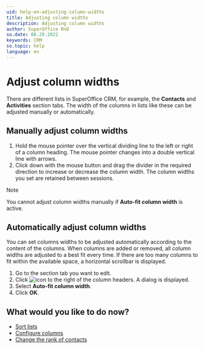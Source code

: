 ```yaml
---
uid: help-en-adjusting-column-widths
title: Adjusting column widths
description: Adjusting column widths
author: SuperOffice RnD
so.date: 06.29.2022
keywords: CRM
so.topic: help
language: en
---
```


# Adjust column widths

There are different lists in SuperOffice CRM, for example, the **Contacts** and **Activities** section tabs. The width of the columns in lists like these can be adjusted manually or automatically.

## Manually adjust column widths

1. Hold the mouse pointer over the vertical dividing line to the left or right of a column heading. The mouse pointer changes into a double vertical line with arrows.
2. Click down with the mouse button and drag the divider in the required direction to increase or decrease the column width. The column widths you set are retained between sessions.

> [!NOTE]
> You cannot adjust column widths manually if **Auto-fit column width** is active.

## Automatically adjust column widths

You can set columns widths to be adjusted automatically according to the content of the columns. When columns are added or removed, all column widths are adjusted to a best fit every time. If there are too many columns to fit within the available space, a horizontal scrollbar is displayed.

1. Go to the section tab you want to edit.
2. Click ![icon][img1] to the right of the column headers. A dialog is displayed.
3. Select **Auto-fit column width**.
4. Click **OK**.

## What would you like to do now?

* [Sort lists][1]
* [Configure columns][2]
* [Change the rank of contacts][3]

<!-- Referenced links -->
[1]: sorting-lists.md
[2]: changing-column-view.md
[3]: ../../company/learn/change-rank-of-contacts.md

<!-- Referenced images -->
[img1]: ../../../../common/icons/cog-wheel.png
